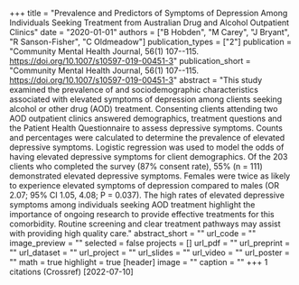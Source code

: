 +++
title = "Prevalence and Predictors of Symptoms of Depression Among Individuals Seeking Treatment from Australian Drug and Alcohol Outpatient Clinics"
date = "2020-01-01"
authors = ["B Hobden", "M Carey", "J Bryant", "R Sanson-Fisher", "C Oldmeadow"]
publication_types = ["2"]
publication = "Community Mental Health Journal, 56(1) 107--115. https://doi.org/10.1007/s10597-019-00451-3"
publication_short = "Community Mental Health Journal, 56(1) 107--115. https://doi.org/10.1007/s10597-019-00451-3"
abstract = "This study examined the prevalence of and sociodemographic characteristics associated with elevated symptoms of depression among clients seeking alcohol or other drug (AOD) treatment. Consenting clients attending two AOD outpatient clinics answered demographics, treatment questions and the Patient Health Questionnaire to assess depressive symptoms. Counts and percentages were calculated to determine the prevalence of elevated depressive symptoms. Logistic regression was used to model the odds of having elevated depressive symptoms for client demographics. Of the 203 clients who completed the survey (87% consent rate), 55% (n = 111) demonstrated elevated depressive symptoms. Females were twice as likely to experience elevated symptoms of depression compared to males (OR 2.07; 95% CI 1.05, 4.08; P = 0.037). The high rates of elevated depressive symptoms among individuals seeking AOD treatment highlight the importance of ongoing research to provide effective treatments for this comorbidity. Routine screening and clear treatment pathways may assist with providing high quality care."
abstract_short = ""
url_code = ""
image_preview = ""
selected = false
projects = []
url_pdf = ""
url_preprint = ""
url_dataset = ""
url_project = ""
url_slides = ""
url_video = ""
url_poster = ""
math = true
highlight = true
[header]
image = ""
caption = ""
+++
1 citations (Crossref) [2022-07-10]
